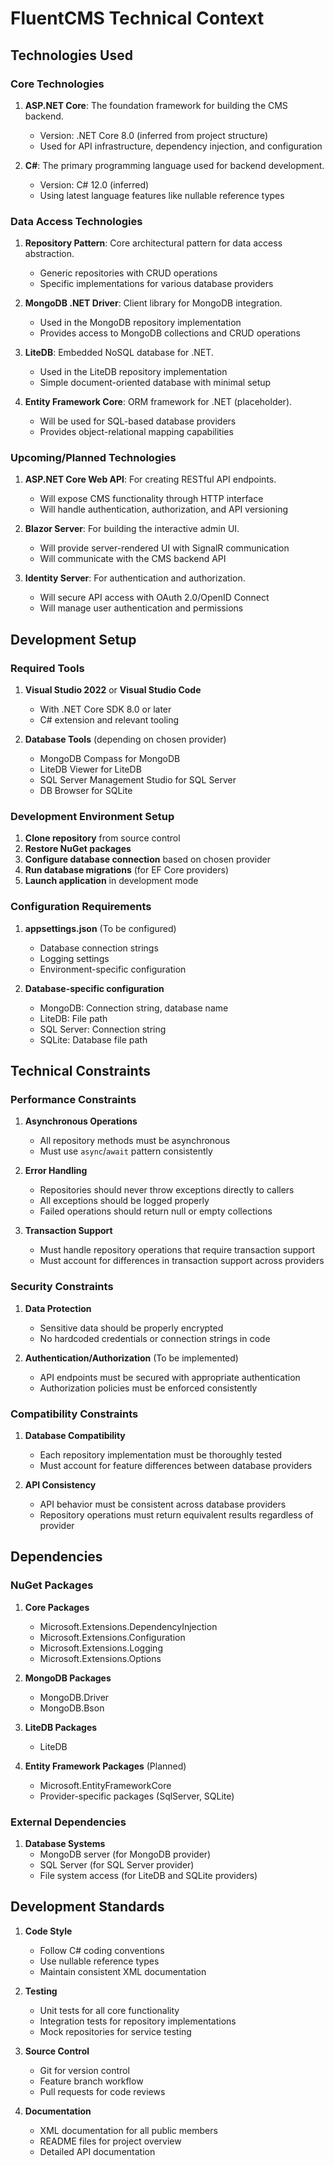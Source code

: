# FluentCMS Technical Context

## Technologies Used

### Core Technologies

1. **ASP.NET Core**: The foundation framework for building the CMS backend.
   - Version: .NET Core 8.0 (inferred from project structure)
   - Used for API infrastructure, dependency injection, and configuration

2. **C#**: The primary programming language used for backend development.
   - Version: C# 12.0 (inferred)
   - Using latest language features like nullable reference types

### Data Access Technologies

1. **Repository Pattern**: Core architectural pattern for data access abstraction.
   - Generic repositories with CRUD operations
   - Specific implementations for various database providers

2. **MongoDB .NET Driver**: Client library for MongoDB integration.
   - Used in the MongoDB repository implementation
   - Provides access to MongoDB collections and CRUD operations

3. **LiteDB**: Embedded NoSQL database for .NET.
   - Used in the LiteDB repository implementation
   - Simple document-oriented database with minimal setup

4. **Entity Framework Core**: ORM framework for .NET (placeholder).
   - Will be used for SQL-based database providers
   - Provides object-relational mapping capabilities

### Upcoming/Planned Technologies

1. **ASP.NET Core Web API**: For creating RESTful API endpoints.
   - Will expose CMS functionality through HTTP interface
   - Will handle authentication, authorization, and API versioning

2. **Blazor Server**: For building the interactive admin UI.
   - Will provide server-rendered UI with SignalR communication
   - Will communicate with the CMS backend API

3. **Identity Server**: For authentication and authorization.
   - Will secure API access with OAuth 2.0/OpenID Connect
   - Will manage user authentication and permissions

## Development Setup

### Required Tools

1. **Visual Studio 2022** or **Visual Studio Code**
   - With .NET Core SDK 8.0 or later
   - C# extension and relevant tooling

2. **Database Tools** (depending on chosen provider)
   - MongoDB Compass for MongoDB
   - LiteDB Viewer for LiteDB
   - SQL Server Management Studio for SQL Server
   - DB Browser for SQLite

### Development Environment Setup

1. **Clone repository** from source control
2. **Restore NuGet packages**
3. **Configure database connection** based on chosen provider
4. **Run database migrations** (for EF Core providers)
5. **Launch application** in development mode

### Configuration Requirements

1. **appsettings.json** (To be configured)
   - Database connection strings
   - Logging settings
   - Environment-specific configuration

2. **Database-specific configuration**
   - MongoDB: Connection string, database name
   - LiteDB: File path
   - SQL Server: Connection string
   - SQLite: Database file path

## Technical Constraints

### Performance Constraints

1. **Asynchronous Operations**
   - All repository methods must be asynchronous
   - Must use `async`/`await` pattern consistently

2. **Error Handling**
   - Repositories should never throw exceptions directly to callers
   - All exceptions should be logged properly
   - Failed operations should return null or empty collections

3. **Transaction Support**
   - Must handle repository operations that require transaction support
   - Must account for differences in transaction support across providers

### Security Constraints

1. **Data Protection**
   - Sensitive data should be properly encrypted
   - No hardcoded credentials or connection strings in code

2. **Authentication/Authorization** (To be implemented)
   - API endpoints must be secured with appropriate authentication
   - Authorization policies must be enforced consistently

### Compatibility Constraints

1. **Database Compatibility**
   - Each repository implementation must be thoroughly tested
   - Must account for feature differences between database providers

2. **API Consistency**
   - API behavior must be consistent across database providers
   - Repository operations must return equivalent results regardless of provider

## Dependencies

### NuGet Packages

1. **Core Packages**
   - Microsoft.Extensions.DependencyInjection
   - Microsoft.Extensions.Configuration
   - Microsoft.Extensions.Logging
   - Microsoft.Extensions.Options

2. **MongoDB Packages**
   - MongoDB.Driver
   - MongoDB.Bson

3. **LiteDB Packages**
   - LiteDB

4. **Entity Framework Packages** (Planned)
   - Microsoft.EntityFrameworkCore
   - Provider-specific packages (SqlServer, SQLite)

### External Dependencies

1. **Database Systems**
   - MongoDB server (for MongoDB provider)
   - SQL Server (for SQL Server provider)
   - File system access (for LiteDB and SQLite providers)

## Development Standards

1. **Code Style**
   - Follow C# coding conventions
   - Use nullable reference types
   - Maintain consistent XML documentation

2. **Testing**
   - Unit tests for all core functionality
   - Integration tests for repository implementations
   - Mock repositories for service testing

3. **Source Control**
   - Git for version control
   - Feature branch workflow
   - Pull requests for code reviews

4. **Documentation**
   - XML documentation for all public members
   - README files for project overview
   - Detailed API documentation
